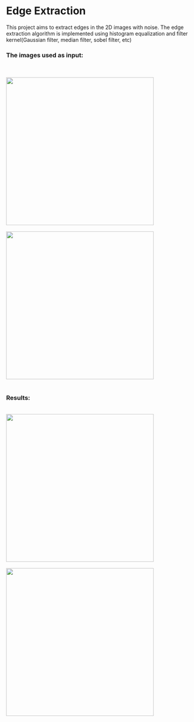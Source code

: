 <h1>Edge Extraction</h1>

This project aims to extract edges in the 2D images with noise. The edge extraction algorithm is implemented using histogram equalization and filter kernel(Gaussian filter, median filter, sobel filter, etc)
<br>
<h3>The images used as input:</h3>
<br>
<br><img align="center" width="400" height="400" src="./results/img1.png"><br>
<br><img align="center" width="400" height="400" src="./results/img2.png"><br>
<br>
<h3>Results:</h3>
<br><img align="center" width="400" height="400" src="./results/img1_result.png"><br>
<br><img align="center" width="400" height="400" src="./results/img2_result.png"><br>
